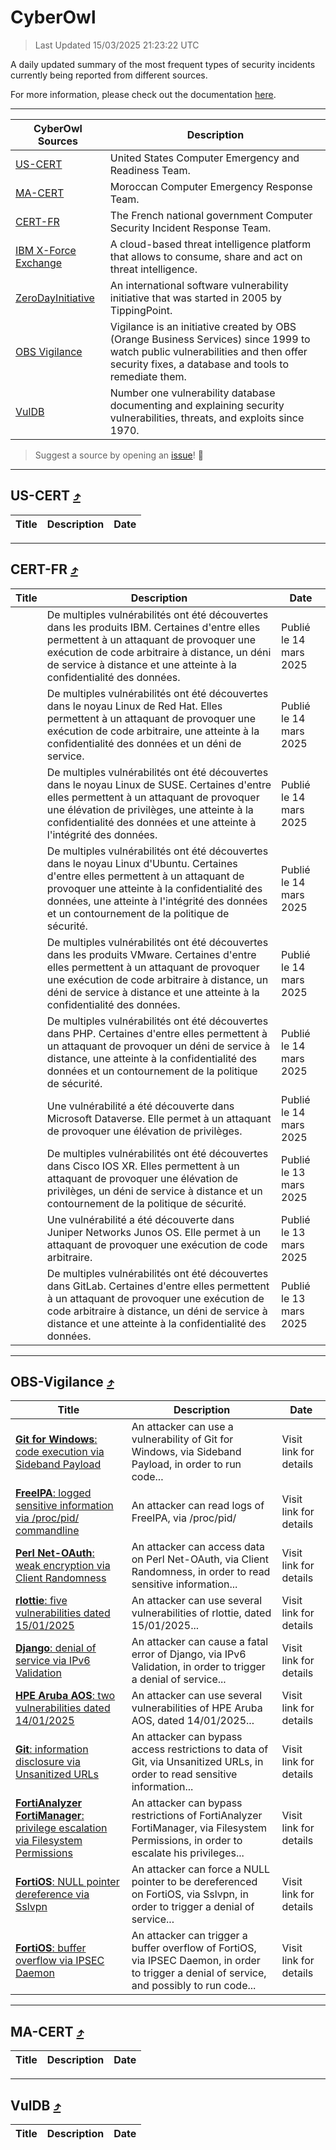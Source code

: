 
 <div id='top'></div>

# CyberOwl

 > Last Updated 15/03/2025 21:23:22 UTC
 
 A daily updated summary of the most frequent types of security incidents currently being reported from different sources.
 
 For more information, please check out the documentation [here](./docs/README.md).
 
 ---
 |CyberOwl Sources|Description|
 |---|---|
 |[US-CERT](#us-cert-arrow_heading_up)|United States Computer Emergency and Readiness Team.|
 |[MA-CERT](#ma-cert-arrow_heading_up)|Moroccan Computer Emergency Response Team.|
 |[CERT-FR](#cert-fr-arrow_heading_up)|The French national government Computer Security Incident Response Team.|
 |[IBM X-Force Exchange](#ibmcloud-arrow_heading_up)|A cloud-based threat intelligence platform that allows to consume, share and act on threat intelligence.|
 |[ZeroDayInitiative](#zerodayinitiative-arrow_heading_up)|An international software vulnerability initiative that was started in 2005 by TippingPoint.|
 |[OBS Vigilance](#obs-vigilance-arrow_heading_up)|Vigilance is an initiative created by OBS (Orange Business Services) since 1999 to watch public vulnerabilities and then offer security fixes, a database and tools to remediate them.|
 |[VulDB](#vuldb-arrow_heading_up)|Number one vulnerability database documenting and explaining security vulnerabilities, threats, and exploits since 1970.|
 
 > Suggest a source by opening an [issue](https://github.com/karimhabush/cyberowl/issues)! :raised_hands:
 ---

## US-CERT [:arrow_heading_up:](#cyberowl)

 |Title|Description|Date|
 |---|---|---|
 
 ---

## CERT-FR [:arrow_heading_up:](#cyberowl)

 |Title|Description|Date|
 |---|---|---|
 |[](https://www.cert.ssi.gouv.fr/avis/CERTFR-2025-AVI-0214/)|De multiples vulnérabilités ont été découvertes dans les produits IBM. Certaines d'entre elles permettent à un attaquant de provoquer une exécution de code arbitraire à distance, un déni de service à distance et une atteinte à la confidentialité des données.|Publié le 14 mars 2025|
 |[](https://www.cert.ssi.gouv.fr/avis/CERTFR-2025-AVI-0213/)|De multiples vulnérabilités ont été découvertes dans le noyau Linux de Red Hat. Elles permettent à un attaquant de provoquer une exécution de code arbitraire, une atteinte à la confidentialité des données et un déni de service.|Publié le 14 mars 2025|
 |[](https://www.cert.ssi.gouv.fr/avis/CERTFR-2025-AVI-0212/)|De multiples vulnérabilités ont été découvertes dans le noyau Linux de SUSE. Certaines d'entre elles permettent à un attaquant de provoquer une élévation de privilèges, une atteinte à la confidentialité des données et une atteinte à l'intégrité des données.|Publié le 14 mars 2025|
 |[](https://www.cert.ssi.gouv.fr/avis/CERTFR-2025-AVI-0211/)|De multiples vulnérabilités ont été découvertes dans le noyau Linux d'Ubuntu. Certaines d'entre elles permettent à un attaquant de provoquer une atteinte à la confidentialité des données, une atteinte à l'intégrité des données et un contournement de la politique de sécurité.|Publié le 14 mars 2025|
 |[](https://www.cert.ssi.gouv.fr/avis/CERTFR-2025-AVI-0210/)|De multiples vulnérabilités ont été découvertes dans les produits VMware. Certaines d'entre elles permettent à un attaquant de provoquer une exécution de code arbitraire à distance, un déni de service à distance et une atteinte à la confidentialité des données.|Publié le 14 mars 2025|
 |[](https://www.cert.ssi.gouv.fr/avis/CERTFR-2025-AVI-0209/)|De multiples vulnérabilités ont été découvertes dans PHP. Certaines d'entre elles permettent à un attaquant de provoquer un déni de service à distance, une atteinte à la confidentialité des données et un contournement de la politique de sécurité.|Publié le 14 mars 2025|
 |[](https://www.cert.ssi.gouv.fr/avis/CERTFR-2025-AVI-0208/)|Une vulnérabilité a été découverte dans Microsoft Dataverse. Elle permet à un attaquant de provoquer une élévation de privilèges.|Publié le 14 mars 2025|
 |[](https://www.cert.ssi.gouv.fr/avis/CERTFR-2025-AVI-0207/)|De multiples vulnérabilités ont été découvertes dans Cisco IOS XR. Elles permettent à un attaquant de provoquer une élévation de privilèges, un déni de service à distance et un contournement de la politique de sécurité.|Publié le 13 mars 2025|
 |[](https://www.cert.ssi.gouv.fr/avis/CERTFR-2025-AVI-0206/)|Une vulnérabilité a été découverte dans Juniper Networks Junos OS. Elle permet à un attaquant de provoquer une exécution de code arbitraire.|Publié le 13 mars 2025|
 |[](https://www.cert.ssi.gouv.fr/avis/CERTFR-2025-AVI-0205/)|De multiples vulnérabilités ont été découvertes dans GitLab. Certaines d'entre elles permettent à un attaquant de provoquer une exécution de code arbitraire à distance, un déni de service à distance et une atteinte à la confidentialité des données.|Publié le 13 mars 2025|
 
 ---

## OBS-Vigilance [:arrow_heading_up:](#cyberowl)

 |Title|Description|Date|
 |---|---|---|
 |[<a href="https://vigilance.fr/vulnerability/Git-for-Windows-code-execution-via-Sideband-Payload-46109" class="noirorange"><b>Git for Windows</b>: code execution via Sideband Payload</a>](https://vigilance.fr/vulnerability/Git-for-Windows-code-execution-via-Sideband-Payload-46109)|An attacker can use a vulnerability of Git for Windows, via Sideband Payload, in order to run code...|Visit link for details|
 |[<a href="https://vigilance.fr/vulnerability/FreeIPA-logged-sensitive-information-via-proc-pid-commandline-46108" class="noirorange"><b>FreeIPA</b>: logged sensitive information via /proc/pid/<wbr>commandline</wbr></a>](https://vigilance.fr/vulnerability/FreeIPA-logged-sensitive-information-via-proc-pid-commandline-46108)|An attacker can read logs of FreeIPA, via /proc/pid/|Visit link for details|
 |[<a href="https://vigilance.fr/vulnerability/Perl-Net-OAuth-weak-encryption-via-Client-Randomness-46106" class="noirorange"><b>Perl Net-OAuth</b>: weak encryption via Client Randomness</a>](https://vigilance.fr/vulnerability/Perl-Net-OAuth-weak-encryption-via-Client-Randomness-46106)|An attacker can access data on Perl Net-OAuth, via Client Randomness, in order to read sensitive information...|Visit link for details|
 |[<a href="https://vigilance.fr/vulnerability/rlottie-five-vulnerabilities-dated-15-01-2025-46105" class="noirorange"><b>rlottie</b>: five vulnerabilities dated 15/01/2025</a>](https://vigilance.fr/vulnerability/rlottie-five-vulnerabilities-dated-15-01-2025-46105)|An attacker can use several vulnerabilities of rlottie, dated 15/01/2025...|Visit link for details|
 |[<a href="https://vigilance.fr/vulnerability/Django-denial-of-service-via-IPv6-Validation-46104" class="noirorange"><b>Django</b>: denial of service via IPv6 Validation</a>](https://vigilance.fr/vulnerability/Django-denial-of-service-via-IPv6-Validation-46104)|An attacker can cause a fatal error of Django, via IPv6 Validation, in order to trigger a denial of service...|Visit link for details|
 |[<a href="https://vigilance.fr/vulnerability/HPE-Aruba-AOS-two-vulnerabilities-dated-14-01-2025-46103" class="noirorange"><b>HPE Aruba AOS</b>: two vulnerabilities dated 14/01/2025</a>](https://vigilance.fr/vulnerability/HPE-Aruba-AOS-two-vulnerabilities-dated-14-01-2025-46103)|An attacker can use several vulnerabilities of HPE Aruba AOS, dated 14/01/2025...|Visit link for details|
 |[<a href="https://vigilance.fr/vulnerability/Git-information-disclosure-via-Unsanitized-URLs-46097" class="noirorange"><b>Git</b>: information disclosure via Unsanitized URLs</a>](https://vigilance.fr/vulnerability/Git-information-disclosure-via-Unsanitized-URLs-46097)|An attacker can bypass access restrictions to data of Git, via Unsanitized URLs, in order to read sensitive information...|Visit link for details|
 |[<a href="https://vigilance.fr/vulnerability/FortiAnalyzer-FortiManager-privilege-escalation-via-Filesystem-Permissions-46095" class="noirorange"><b>FortiAnalyzer  FortiManager</b>: privilege escalation via Filesystem Permissions</a>](https://vigilance.fr/vulnerability/FortiAnalyzer-FortiManager-privilege-escalation-via-Filesystem-Permissions-46095)|An attacker can bypass restrictions of FortiAnalyzer  FortiManager, via Filesystem Permissions, in order to escalate his privileges...|Visit link for details|
 |[<a href="https://vigilance.fr/vulnerability/FortiOS-NULL-pointer-dereference-via-Sslvpn-46094" class="noirorange"><b>FortiOS</b>: NULL pointer dereference via Sslvpn</a>](https://vigilance.fr/vulnerability/FortiOS-NULL-pointer-dereference-via-Sslvpn-46094)|An attacker can force a NULL pointer to be dereferenced on FortiOS, via Sslvpn, in order to trigger a denial of service...|Visit link for details|
 |[<a href="https://vigilance.fr/vulnerability/FortiOS-buffer-overflow-via-IPSEC-Daemon-46093" class="noirorange"><b>FortiOS</b>: buffer overflow via IPSEC Daemon</a>](https://vigilance.fr/vulnerability/FortiOS-buffer-overflow-via-IPSEC-Daemon-46093)|An attacker can trigger a buffer overflow of FortiOS, via IPSEC Daemon, in order to trigger a denial of service, and possibly to run code...|Visit link for details|
 
 ---

## MA-CERT [:arrow_heading_up:](#cyberowl)

 |Title|Description|Date|
 |---|---|---|
 
 ---

## VulDB [:arrow_heading_up:](#cyberowl)

 |Title|Description|Date|
 |---|---|---|
 
